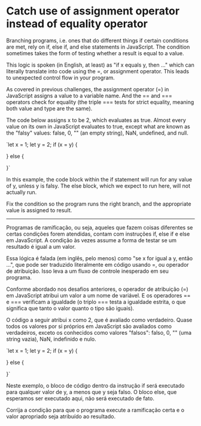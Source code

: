# Catch use of assignment operator instead of equality operator

Branching programs, i.e. ones that do different things if certain conditions are met, rely on if, else if, and else statements in JavaScript. The condition sometimes takes the form of testing whether a result is equal to a value.

This logic is spoken (in English, at least) as "if x equals y, then ..." which can literally translate into code using the =, or assignment operator. This leads to unexpected control flow in your program.

As covered in previous challenges, the assignment operator (=) in JavaScript assigns a value to a variable name. And the == and === operators check for equality (the triple === tests for strict equality, meaning both value and type are the same).

The code below assigns x to be 2, which evaluates as true. Almost every value on its own in JavaScript evaluates to true, except what are known as the "falsy" values: false, 0, "" (an empty string), NaN, undefined, and null.

`let x = 1;
let y = 2;
if (x = y) {

} else {

}`

In this example, the code block within the if statement will run for any value of y, unless y is falsy. The else block, which we expect to run here, will not actually run.

Fix the condition so the program runs the right branch, and the appropriate value is assigned to result.

---

Programas de ramificação, ou seja, aqueles que fazem coisas diferentes se certas condições forem atendidas, contam com instruções if, else if e else em JavaScript. A condição às vezes assume a forma de testar se um resultado é igual a um valor.

Essa lógica é falada (em inglês, pelo menos) como "se x for igual a y, então ...", que pode ser traduzido literalmente em código usando =, ou operador de atribuição. Isso leva a um fluxo de controle inesperado em seu programa.

Conforme abordado nos desafios anteriores, o operador de atribuição (=) em JavaScript atribui um valor a um nome de variável. E os operadores == e === verificam a igualdade (o triplo === testa a igualdade estrita, o que significa que tanto o valor quanto o tipo são iguais).

O código a seguir atribui x como 2, que é avaliado como verdadeiro. Quase todos os valores por si próprios em JavaScript são avaliados como verdadeiros, exceto os conhecidos como valores "falsos": falso, 0, "" (uma string vazia), NaN, indefinido e nulo.

`let x = 1;
let y = 2;
if (x = y) {

} else {

}`

Neste exemplo, o bloco de código dentro da instrução if será executado para qualquer valor de y, a menos que y seja falso. O bloco else, que esperamos ser executado aqui, não será executado de fato.

Corrija a condição para que o programa execute a ramificação certa e o valor apropriado seja atribuído ao resultado. 
